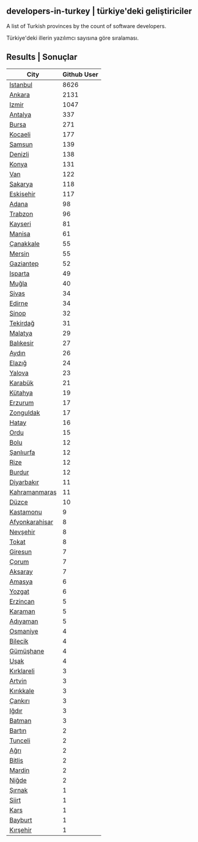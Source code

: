 ## developers-in-turkey | türkiye'deki geliştiriciler

A list of Turkish provinces by the count of software developers.

Türkiye'deki illerin yazılımcı sayısına göre sıralaması.

## Results | Sonuçlar

| City | Github User |
| ---- | ----------- |
| [Istanbul](https://gist.github.com/search?q=location:Istanbul) | 8626 |
| [Ankara](https://gist.github.com/search?q=location:Ankara) | 2131 |
| [Izmir](https://gist.github.com/search?q=location:Izmir) | 1047 |
| [Antalya](https://gist.github.com/search?q=location:Antalya) | 337 |
| [Bursa](https://gist.github.com/search?q=location:Bursa) | 271 |
| [Kocaeli](https://gist.github.com/search?q=location:Kocaeli) | 177 |
| [Samsun](https://gist.github.com/search?q=location:Samsun) | 139 |
| [Denizli](https://gist.github.com/search?q=location:Denizli) | 138 |
| [Konya](https://gist.github.com/search?q=location:Konya) | 131 |
| [Van](https://gist.github.com/search?q=location:Van) | 122 |
| [Sakarya](https://gist.github.com/search?q=location:Sakarya) | 118 |
| [Eskişehir](https://gist.github.com/search?q=location:Eskişehir) | 117 |
| [Adana](https://gist.github.com/search?q=location:Adana) | 98 |
| [Trabzon](https://gist.github.com/search?q=location:Trabzon) | 96 |
| [Kayseri](https://gist.github.com/search?q=location:Kayseri) | 81 |
| [Manisa](https://gist.github.com/search?q=location:Manisa) | 61 |
| [Çanakkale](https://gist.github.com/search?q=location:Çanakkale) | 55 |
| [Mersin](https://gist.github.com/search?q=location:Mersin) | 55 |
| [Gaziantep](https://gist.github.com/search?q=location:Gaziantep) | 52 |
| [Isparta](https://gist.github.com/search?q=location:Isparta) | 49 |
| [Muğla](https://gist.github.com/search?q=location:Muğla) | 40 |
| [Sivas](https://gist.github.com/search?q=location:Sivas) | 34 |
| [Edirne](https://gist.github.com/search?q=location:Edirne) | 34 |
| [Sinop](https://gist.github.com/search?q=location:Sinop) | 32 |
| [Tekirdağ](https://gist.github.com/search?q=location:Tekirdağ) | 31 |
| [Malatya](https://gist.github.com/search?q=location:Malatya) | 29 |
| [Balıkesir](https://gist.github.com/search?q=location:Balıkesir) | 27 |
| [Aydın](https://gist.github.com/search?q=location:Aydın) | 26 |
| [Elazığ](https://gist.github.com/search?q=location:Elazığ) | 24 |
| [Yalova](https://gist.github.com/search?q=location:Yalova) | 23 |
| [Karabük](https://gist.github.com/search?q=location:Karabük) | 21 |
| [Kütahya](https://gist.github.com/search?q=location:Kütahya) | 19 |
| [Erzurum](https://gist.github.com/search?q=location:Erzurum) | 17 |
| [Zonguldak](https://gist.github.com/search?q=location:Zonguldak) | 17 |
| [Hatay](https://gist.github.com/search?q=location:Hatay) | 16 |
| [Ordu](https://gist.github.com/search?q=location:Ordu) | 15 |
| [Bolu](https://gist.github.com/search?q=location:Bolu) | 12 |
| [Şanlıurfa](https://gist.github.com/search?q=location:Şanlıurfa) | 12 |
| [Rize](https://gist.github.com/search?q=location:Rize) | 12 |
| [Burdur](https://gist.github.com/search?q=location:Burdur) | 12 |
| [Diyarbakır](https://gist.github.com/search?q=location:Diyarbakır) | 11 |
| [Kahramanmaraş](https://gist.github.com/search?q=location:Kahramanmaraş) | 11 |
| [Düzce](https://gist.github.com/search?q=location:Düzce) | 10 |
| [Kastamonu](https://gist.github.com/search?q=location:Kastamonu) | 9 |
| [Afyonkarahisar](https://gist.github.com/search?q=location:Afyonkarahisar) | 8 |
| [Nevşehir](https://gist.github.com/search?q=location:Nevşehir) | 8 |
| [Tokat](https://gist.github.com/search?q=location:Tokat) | 8 |
| [Giresun](https://gist.github.com/search?q=location:Giresun) | 7 |
| [Çorum](https://gist.github.com/search?q=location:Çorum) | 7 |
| [Aksaray](https://gist.github.com/search?q=location:Aksaray) | 7 |
| [Amasya](https://gist.github.com/search?q=location:Amasya) | 6 |
| [Yozgat](https://gist.github.com/search?q=location:Yozgat) | 6 |
| [Erzincan](https://gist.github.com/search?q=location:Erzincan) | 5 |
| [Karaman](https://gist.github.com/search?q=location:Karaman) | 5 |
| [Adıyaman](https://gist.github.com/search?q=location:Adıyaman) | 5 |
| [Osmaniye](https://gist.github.com/search?q=location:Osmaniye) | 4 |
| [Bilecik](https://gist.github.com/search?q=location:Bilecik) | 4 |
| [Gümüşhane](https://gist.github.com/search?q=location:Gümüşhane) | 4 |
| [Uşak](https://gist.github.com/search?q=location:Uşak) | 4 |
| [Kırklareli](https://gist.github.com/search?q=location:Kırklareli) | 3 |
| [Artvin](https://gist.github.com/search?q=location:Artvin) | 3 |
| [Kırıkkale](https://gist.github.com/search?q=location:Kırıkkale) | 3 |
| [Çankırı](https://gist.github.com/search?q=location:Çankırı) | 3 |
| [Iğdır](https://gist.github.com/search?q=location:Iğdır) | 3 |
| [Batman](https://gist.github.com/search?q=location:Batman) | 3 |
| [Bartın](https://gist.github.com/search?q=location:Bartın) | 2 |
| [Tunceli](https://gist.github.com/search?q=location:Tunceli) | 2 |
| [Ağrı](https://gist.github.com/search?q=location:Ağrı) | 2 |
| [Bitlis](https://gist.github.com/search?q=location:Bitlis) | 2 |
| [Mardin](https://gist.github.com/search?q=location:Mardin) | 2 |
| [Niğde](https://gist.github.com/search?q=location:Niğde) | 2 |
| [Şırnak](https://gist.github.com/search?q=location:Şırnak) | 1 |
| [Siirt](https://gist.github.com/search?q=location:Siirt) | 1 |
| [Kars](https://gist.github.com/search?q=location:Kars) | 1 |
| [Bayburt](https://gist.github.com/search?q=location:Bayburt) | 1 |
| [Kırşehir](https://gist.github.com/search?q=location:Kırşehir) | 1 |
